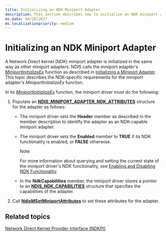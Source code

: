 ```yaml
---
title: Initializing an NDK Miniport Adapter
description: This section describes how to initialize an NDK miniport adapter
ms.date: 04/20/2017
ms.localizationpriority: medium
---
```


# Initializing an NDK Miniport Adapter


A Network Direct kernel (NDK) miniport adapter is initialized in the same way as other miniport adapters: NDIS calls the miniport adapter's [*MiniportInitializeEx*](/windows-hardware/drivers/ddi/ndis/nc-ndis-miniport_initialize) function as described in [Initializing a Miniport Adapter](initializing-a-miniport-adapter.md). This topic describes the NDK-specific requirements for the miniport adapter's *MiniportInitializeEx* function.

In its [*MiniportInitializeEx*](/windows-hardware/drivers/ddi/ndis/nc-ndis-miniport_initialize) function, the miniport driver must do the following:

1.  Populate an [**NDIS\_MINIPORT\_ADAPTER\_NDK\_ATTRIBUTES**](/windows-hardware/drivers/ddi/ndis/ns-ndis-_ndis_miniport_adapter_ndk_attributes) structure for the adapter as follows:

    - The miniport driver sets the **Header** member as described in the member description to identify the adapter as an NDK-capable miniport adapter.

    - The miniport driver sets the **Enabled** member to **TRUE** if its NDK functionality is enabled, or **FALSE** otherwise.

        > [!NOTE]
        > For more information about querying and setting the current state of the miniport driver's NDK functionality, see [Enabling and Disabling NDK Functionality](enabling-and-disabling-ndk-functionality.md).         

    - In the **NdkCapabilities** member, the miniport driver stores a pointer to an [**NDIS\_NDK\_CAPABILITIES**](/windows-hardware/drivers/ddi/ntddndis/ns-ntddndis-_ndis_ndk_capabilities) structure that specifies the capabilities of the adapter.

2.  Call [**NdisMSetMiniportAttributes**](/windows-hardware/drivers/ddi/ndis/nf-ndis-ndismsetminiportattributes) to set these attributes for the adapter.

## Related topics


[Network Direct Kernel Provider Interface (NDKPI)](./overview-of-network-direct-kernel-provider-interface--ndkpi-.md)

 

